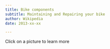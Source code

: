 ```yaml
---
title: Bike components
subtitle: Maintaining and Repairing your bike
author: Wikipedia
date: 2013-xx-xx

---
```


Click on a picture to learn more

![]()
![]()
![]()
![]()
![]()
![]()
![]()
![]()
![]()
![]()
![]()
![]()
![]()
![]()
